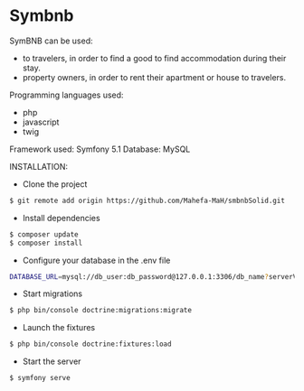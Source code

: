 # Symbnb

SymBNB can be used:
 - to travelers, in order to find a good to find accommodation during their stay.
 - property owners, in order to rent their apartment or house to travelers.
 
Programming languages ​​used:
  - php
  - javascript
  - twig
  
Framework used: Symfony 5.1
Database: MySQL

INSTALLATION:
- Clone the project
```sh
$ git remote add origin https://github.com/Mahefa-MaH/smbnbSolid.git
```

- Install dependencies
```sh
$ composer update
$ composer install 
```

- Configure your database in the .env file
```sh
DATABASE_URL=mysql://db_user:db_password@127.0.0.1:3306/db_name?serverVersion=5.7.31
```

- Start migrations
```sh
$ php bin/console doctrine:migrations:migrate
```

- Launch the fixtures
```sh
$ php bin/console doctrine:fixtures:load
```

- Start the server 
```sh
$ symfony serve
```
